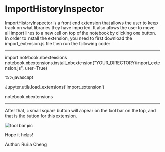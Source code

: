 # ImportHistoryInspector
ImportHistoryInspector is a front end extension that allows the user to keep track on what libraries they have imported.
It also allows the user to move all import lines to a new cell on top of the notebook by clicking one button.
In order to install the extension, you need to first download the import_extension.js file then run the following code:

-----------------------------------------------------------------------------------------

import notebook.nbextensions
notebook.nbextensions.install_nbextension("YOUR_DIRECTORY/import_extension.js", user=True)

%%javascript

Jupyter.utils.load_extensions('import_extension')

notebook.nbextensions

-----------------------------------------------------------------------------------------

After that, a small square button will appear on the tool bar on the top, and that is the button for this extension.

![tool bar pic](https://github.com/activityhistory/ImportHistoryInspector/blob/master/Screen%20Shot%202017-06-14%20at%204.42.10%20AM.png)

Hope it helps!

Author: Ruijia Cheng

